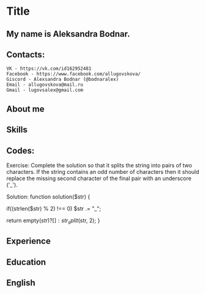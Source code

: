 # Title

## My name is Aleksandra Bodnar.
## Contacts:
    VK - https://vk.com/id162952481
    Facebook - https://www.facebook.com/allugovskova/
    Giscord - Alexsandra Bodnar (@bodnaralex)
    Email - allugovskova@mail.ru
    Gmail - lugovsalex@gmail.com
## About me
## Skills
## Codes:
Exercise: Complete the solution so that it splits the string into pairs of two characters. If the string contains an odd number of characters then it should replace the missing second character of the final pair with an underscore ('_').

Solution: 
function solution($str) {

  if((strlen($str) % 2) !== 0)
    $str .= "_";
  
  return empty($str) ? [] : str_split($str, 2);
}
## Experience
## Education
## English 